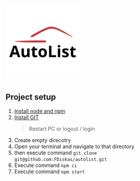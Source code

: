 # ![logo](src/assets/img/logo.png)

## Project setup

1. [Install node and npm](https://nodejs.org/en/download/)
1. [Install GIT](https://git-scm.com/downloads)
   > Restart PC or logout / login
1. Create empty direcotry
1. Open your terminal and navigate to that directory
1. then execute command `git clone git@github.com:FDiskas/autolist.git`
1. Execute command `npm ci`
1. Execute command `npm start`
